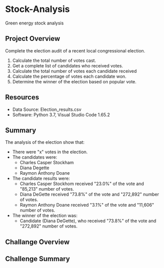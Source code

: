 # Stock-Analysis
Green energy stock analysis
## Project Overview
Complete the election audit of a recent local congressional election. 

1. Calculate the total number of votes cast.
2. Get a complete list of candidates who received votes.
3. Calculate the total number of votes each candidate received
4. Calculate the percentage of votes each candidate won.
5. Determine the winner of the election based on popular vote.

## Resources
- Data Source: Election_results.csv
- Software: Python 3.7, Visual Studio Code 1.65.2

## Summary
The analysis of the election show that:
- There were "x" votes in the election.
- The candidates were:
    - Charles Casper Stockham
    - Diana Degette
    - Raymon Anthony Doane
- The candidate results were:
    - Charles Casper Stockhom received "23.0%" of the vote and "85,213" number of votes.
    - Diana DeGette received "73.8%" of the vote and "272,892" number of votes.
    - Raymon Anthony Doane received "3.1%" of the vote and "11,606" number of votes.
- The winner of the election was:
    - Candidate (Diana DeGette), who received "73.8%" of the vote and "272,892" number of votes.

## Challange Overview

## Challenge Summary

 
